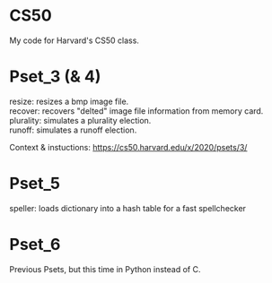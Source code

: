# CS50
My code for Harvard's CS50 class.

# Pset_3 (& 4)
resize: resizes a bmp image file.  
recover: recovers "delted" image file information from memory card.  
plurality: simulates a plurality election.   
runoff: simulates a runoff election.  

Context & instuctions: https://cs50.harvard.edu/x/2020/psets/3/

# Pset_5
speller: loads dictionary into a hash table for a fast spellchecker

# Pset_6
Previous Psets, but this time in Python instead  of C.

